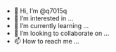 - 👋 Hi, I’m @q7015q
- 👀 I’m interested in ...
- 🌱 I’m currently learning ...
- 💞️ I’m looking to collaborate on ...
- 📫 How to reach me ...

<!---
q7015q/q7015q is a ✨ special ✨ repository because its `README.md` (this file) appears on your GitHub profile.
You can click the Preview link to take a look at your changes.
--->
